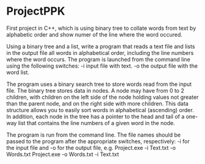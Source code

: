 # ProjectPPK
First project in C++, which is using binary tree to collate words from text by alphabetic order and show numer of the line where the word occured.


Using a binary tree and a list, write a program that reads a text file and lists in the output file all words in alphabetical order, including the line numbers where the word occurs.
The program is launched from the command line using the following switches:
-i input file with text.
-o the output file with the word list.


The program uses a binary search tree to store words read from the input file. The binary tree stores data in nodes. A node may have from 0 to 2 children, with children on the left side of the node holding values not greater than the parent node, and on the right side with more children. This data structure allows you to easily sort words in alphabetical (ascending) order.
In addition, each node in the tree has a pointer to the head and tail of a one-way list that contains the line numbers of a given word in the node.

The program is run from the command line. The file names should be passed to the program after the appropriate switches, respectively: -i for the input file and -o for the output file, e.g.
Project.exe -i Text.txt -o Words.txt
Project.exe -o Words.txt -i Text.txt

